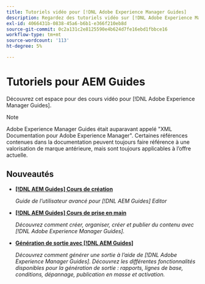 ```yaml
---
title: Tutoriels vidéo pour [!DNL Adobe Experience Manager Guides]
description: Regardez des tutoriels vidéo sur [!DNL Adobe Experience Manager Guides], le module complémentaire XML AEM, AEM module externe XML, le document d’enregistrement (DoX) d’AEM et Dox.
exl-id: 4066431b-0838-45a6-b6b1-e366f210eb8d
source-git-commit: 0c2a131c2e8125590e4b624d7fe16ebd1fbbce16
workflow-type: tm+mt
source-wordcount: '113'
ht-degree: 5%

---
```


# Tutoriels pour AEM Guides

Découvrez cet espace pour des cours vidéo pour [!DNL Adobe Experience Manager Guides].

>[!NOTE]
> 
> Adobe Experience Manager Guides était auparavant appelé &quot;XML Documentation pour Adobe Experience Manager&quot;. Certaines références contenues dans la documentation peuvent toujours faire référence à une valorisation de marque antérieure, mais sont toujours applicables à l’offre actuelle.

## Nouveautés

* **[[!DNL AEM Guides] Cours de création](course-3/overview.md)**

  *Guide de l’utilisateur avancé pour [!DNL AEM Guides] Editor*

* **[[!DNL AEM Guides] Cours de prise en main](course-1/overview.md)**

  *Découvrez comment créer, organiser, créer et publier du contenu avec [!DNL Adobe Experience Manager Guides].*

* **[Génération de sortie avec [!DNL AEM Guides]](course-2/overview.md)**

  *Découvrez comment générer une sortie à l’aide de [!DNL Adobe Experience Manager Guides]. Découvrez les différentes fonctionnalités disponibles pour la génération de sortie : rapports, lignes de base, conditions, dépannage, publication en masse et activation.*
